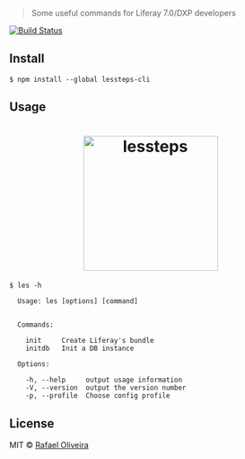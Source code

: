 
> Some useful commands for Liferay 7.0/DXP developers

[![Build Status](https://semaphoreci.com/api/v1/rafoli/lessteps/branches/master/badge.svg)](https://semaphoreci.com/rafoli/lessteps)


## Install

```
$ npm install --global lessteps-cli
```


## Usage

<h1 align="center">
	<img width="240" src="https://rawgit.com/rafoli/lessteps/master/logo.png" alt="lessteps">
</h1>

```
$ les -h

  Usage: les [options] [command]


  Commands:

    init     Create Liferay's bundle
    initdb   Init a DB instance

  Options:

    -h, --help     output usage information
    -V, --version  output the version number
    -p, --profile  Choose config profile
```


## License

MIT © [Rafael Oliveira](https://github.com/rafoli)
